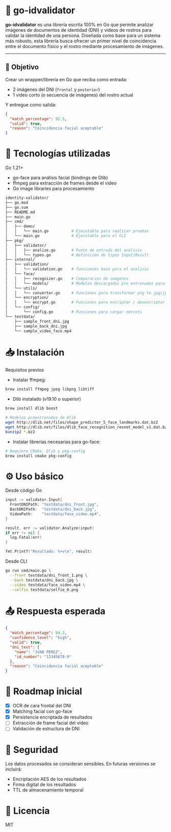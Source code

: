 # 👤 go-idvalidator

**go-idvalidator** es una librería escrita 100% en Go que permite analizar imágenes de documentos de identidad (DNI) y videos de rostros para validar la identidad de una persona. Diseñada como base para un sistema más robusto, esta librería busca ofrecer un primer nivel de coincidencia entre el documento físico y el rostro mediante procesamiento de imágenes.

---

## 🚀 Objetivo

Crear un wrapper/librería en Go que reciba como entrada:

- 2 imágenes del DNI (`frontal` y `posterior`)
- 1 video corto (o secuencia de imágenes) del rostro actual

Y entregue como salida:

```json
{
  "match_percentage": 92.5,
  "valid": true,
  "reason": "Coincidencia facial aceptable"
}
```

# 🧱 Tecnologías utilizadas
Go 1.21+

<!-- * Tesseract OCR para extraer texto del DNI -->
* go-face para análisis facial (bindings de Dlib)
* ffmpeg para extracción de frames desde el video
* Go image libraries para procesamiento

```bash
identity-validator/
├── go.mod
├── go.sum
├── README.md
├── main.go
├── cmd/
│   ├── demo/
│   │   └── main.go          # Ejecutable para realizar pruebas
│   └── main.go              # Ejecutable para el CLI
├── pkg/
│   ├── validator/
│   │   ├── analize.go       # Punto de entrada del análisis
│   │   └── types.go         # Definición de tipos Input/Result
├── internal/
│   ├── validation/
│   │   └── validation.go    # funcioenes base para el analisis
│   └── face/
│   │   ├── recognizer.go    # Comparacion de imagenes
│   │   └── models/          # Modelos descargados pre entrenados para el analisis
│   └── utils/
│   │   └── convertor.go     # Funciones para transformar png to jpg/jpeg
│   └── encryption/
│   │   └── encrypt.go       # Funciones para encriptar / desencriptar
│   └── config/
│       └── config.go        # Funciones para cargar secrets
└── testdata/
    ├── sample_front_dni.jpg
    ├── sample_back_dni.jpg
    └── sample_video_face.mp4
```

# 📥 Instalación
Requisitos previos
<!-- * Instalar Tesseract: -->

<!-- ```bash
brew install tesseract
```
* Instalar opencv:

```bash
brew upgrade opencv
brew install opencv
``` -->
* Instalar ffmpeg:
```bash
brew install ffmpeg jpeg libpng libtiff
```

* Dlib instalado (v19.10 o superior)
```bash
brew install dlib boost

# Modelos preentrenados de Dlib
wget http://dlib.net/files/shape_predictor_5_face_landmarks.dat.bz2
wget http://dlib.net/files/dlib_face_recognition_resnet_model_v1.dat.bz2
bunzip2 *.bz2
```


* Instalar librerías necesarias para go-face:

```bash
# Requiere CMake, Dlib y pkg-config
brew install cmake pkg-config
```

# ⚙️ Uso básico
Desde código Go

```go
input := validator.Input{
  FrontDNIPath: "testdata/dni_front.jpg",
  BackDNIPath:  "testdata/dni_back.jpg",
  VideoPath:    "testdata/face_video.mp4",
}

result, err := validator.Analyze(input)
if err != nil {
  log.Fatal(err)
}

fmt.Printf("Resultado: %+v\n", result)

```

Desde CLI
```bash
go run cmd/main.go \
  --front testdata/dni_front_1.png \
  --back testdata/dni_back.jpg \
  --video testdata/face_video.mp4 \
  --selfie testdata/selfie_0.png

```

# 📤 Respuesta esperada
```json
{
  "match_percentage": 94.3,
  "confidence_level": "high",
  "valid": true,
  "dni_text": {
    "name": "JUAN PEREZ",
    "id_number": "12345678-9"
  },
  "reason": "Coincidencia facial aceptable"
}
```

# 🧪 Roadmap inicial
- [x] OCR de cara frontal del DNI
- [x] Matching facial con go-face
- [x] Persistencia encriptada de resultados
- [ ] Extracción de frame facial del video
- [ ] Validación de estructura de DNI

# 🔐 Seguridad
Los datos procesados se consideran sensibles. En futuras versiones se incluirá:
* Encriptación AES de los resultados
* Firma digital de los resultados
* TTL de almacenamiento temporal

# 📄 Licencia
MIT